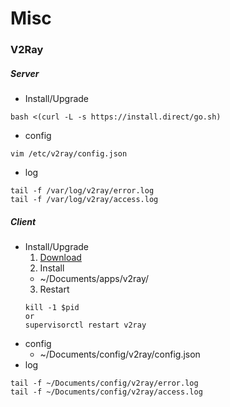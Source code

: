 # Misc

### V2Ray
##### Server
- Install/Upgrade
```
bash <(curl -L -s https://install.direct/go.sh)
```
- config
```
vim /etc/v2ray/config.json
```
- log
```
tail -f /var/log/v2ray/error.log
tail -f /var/log/v2ray/access.log
```
##### Client
- Install/Upgrade
  1. [Download](https://github.com/v2ray/v2ray-core/releases)
  2. Install
    - ~/Documents/apps/v2ray/
  3. Restart
  ```
  kill -1 $pid
  or
  supervisorctl restart v2ray
  ```
- config
  - ~/Documents/config/v2ray/config.json
- log
```
tail -f ~/Documents/config/v2ray/error.log
tail -f ~/Documents/config/v2ray/access.log
```
